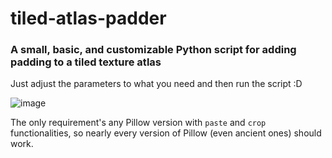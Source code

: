 # tiled-atlas-padder
### A small, basic, and customizable Python script for adding padding to a tiled texture atlas 

Just adjust the parameters to what you need and then run the script :D

![image](https://github.com/user-attachments/assets/78881aa3-8d26-4952-8df7-beb63c623ebe)

The only requirement's any Pillow version with `paste` and `crop` functionalities, so nearly every version of Pillow (even ancient ones) should work.
